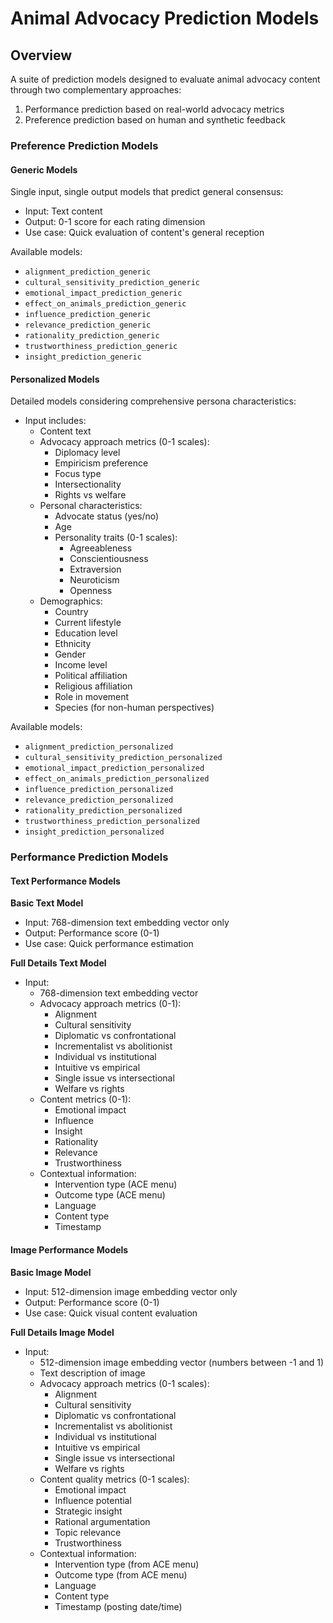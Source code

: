 # Animal Advocacy Prediction Models

## Overview
A suite of prediction models designed to evaluate animal advocacy content through two complementary approaches:
1. Performance prediction based on real-world advocacy metrics
2. Preference prediction based on human and synthetic feedback

### Preference Prediction Models

#### Generic Models
Single input, single output models that predict general consensus:
- Input: Text content
- Output: 0-1 score for each rating dimension
- Use case: Quick evaluation of content's general reception

Available models:
- `alignment_prediction_generic`
- `cultural_sensitivity_prediction_generic`
- `emotional_impact_prediction_generic`
- `effect_on_animals_prediction_generic`
- `influence_prediction_generic`
- `relevance_prediction_generic`
- `rationality_prediction_generic`
- `trustworthiness_prediction_generic`
- `insight_prediction_generic`

#### Personalized Models
Detailed models considering comprehensive persona characteristics:
- Input includes:
  - Content text
  - Advocacy approach metrics (0-1 scales):
    - Diplomacy level
    - Empiricism preference
    - Focus type
    - Intersectionality
    - Rights vs welfare
  - Personal characteristics:
    - Advocate status (yes/no)
    - Age
    - Personality traits (0-1 scales):
      - Agreeableness
      - Conscientiousness
      - Extraversion
      - Neuroticism
      - Openness
  - Demographics:
    - Country
    - Current lifestyle
    - Education level
    - Ethnicity
    - Gender
    - Income level
    - Political affiliation
    - Religious affiliation
    - Role in movement
    - Species (for non-human perspectives)

Available models:
- `alignment_prediction_personalized`
- `cultural_sensitivity_prediction_personalized`
- `emotional_impact_prediction_personalized`
- `effect_on_animals_prediction_personalized`
- `influence_prediction_personalized`
- `relevance_prediction_personalized`
- `rationality_prediction_personalized`
- `trustworthiness_prediction_personalized`
- `insight_prediction_personalized`

### Performance Prediction Models

#### Text Performance Models

**Basic Text Model**
- Input: 768-dimension text embedding vector only
- Output: Performance score (0-1)
- Use case: Quick performance estimation

**Full Details Text Model**
- Input:
  - 768-dimension text embedding vector
  - Advocacy approach metrics (0-1):
    - Alignment
    - Cultural sensitivity
    - Diplomatic vs confrontational
    - Incrementalist vs abolitionist
    - Individual vs institutional
    - Intuitive vs empirical
    - Single issue vs intersectional
    - Welfare vs rights
  - Content metrics (0-1):
    - Emotional impact
    - Influence
    - Insight
    - Rationality
    - Relevance
    - Trustworthiness
  - Contextual information:
    - Intervention type (ACE menu)
    - Outcome type (ACE menu)
    - Language
    - Content type
    - Timestamp

#### Image Performance Models

**Basic Image Model**
- Input: 512-dimension image embedding vector only
- Output: Performance score (0-1)
- Use case: Quick visual content evaluation

**Full Details Image Model**
- Input:
  - 512-dimension image embedding vector (numbers between -1 and 1)
  - Text description of image
  - Advocacy approach metrics (0-1 scales):
    - Alignment
    - Cultural sensitivity
    - Diplomatic vs confrontational
    - Incrementalist vs abolitionist
    - Individual vs institutional
    - Intuitive vs empirical
    - Single issue vs intersectional
    - Welfare vs rights
  - Content quality metrics (0-1 scales):
    - Emotional impact
    - Influence potential
    - Strategic insight
    - Rational argumentation
    - Topic relevance
    - Trustworthiness
  - Contextual information:
    - Intervention type (from ACE menu)
    - Outcome type (from ACE menu)
    - Language
    - Content type
    - Timestamp (posting date/time)
